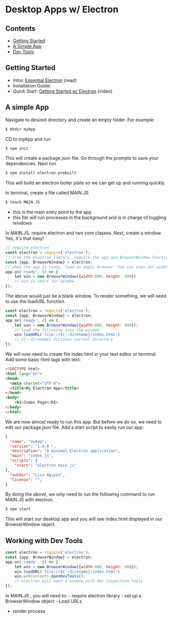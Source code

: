 # Desktop Apps w/ Electron
## Contents
- [Getting Started](#getting)
- [A Simple App](#simple)
- [Dev Tools](#dev)

## Getting Started
- Intro: [Essential Electron](http://jlord.us/essential-electron/) (read)
- Installation Guide:
- Quick Start: [Getting Started w/ Electron](https://youtu.be/jKzBJAowmGg) (video)

## A simple App
Navigate to desired directory and create an empty folder. For example:

```bash
$ mkdir myApp
```

CD to myApp and run

```bash
$ npm init
```
This will create a package.json file. Go through the prompts to save your dependencies. Next run

```bash
$ npm install electron-prebuilt
```
This will build an electron boiler plate so we can get up and running quickly.

In terminal, create a file called MAIN.JS

```bash
$ touch MAIN.JS
```
- this is the main entry point to the app
- this file will run processes in the background and is in charge of toggling windows

In MAIN.JS, require electron and two core classes. Next, create a window. Yes, it's that easy!

```javascript
// require electron
const electron = require('electron');
// from the electron library, require the app and BrowserWindow functions
const {app, BrowserWindow} = electron;
// when the app is ready, load an empty browser. You can even set width and height!
app.on('ready', () => {
    let win = new BrowserWindow({width:800, height: 600})
    // win is short for window
});
```
The above would just be a blank window. To render something, we will need to use the loadURL function.

```javascript
const electron = require('electron');
const {app, BrowserWindow} = electron;
app.on('ready', () => {
    let win = new BrowserWindow({width:800, height: 600});
    // load the following into the window
    win.loadURL('file://${--direname}/index.html')
    // ${--direname} dictates current directory
});
```

We will now need to create file index.html in your text editor or terminal. Add some basic html tags with text:

```html
<!DOCTYPE html>
<html lang="en">
<head>
  <meta charset="UTF-8">
  <title>My Electron App</title>
</head>
<body>
    <h1>Index Page</h1>
</body>
</html>
```
We are now almost ready to run this app. But before we do so, we need to edit our package.json file. Add a start script to easily run our app:

```json
{
  "name": "myApp",
  "version": "1.0.0 ",
  "description": "A minimal Electron application",
  "main": "index.js",
  "scripts": {
    "start": "electron main.js"
},
  "author": "Lisa Nguyen",
  "license": "",
}
```
By doing the above, we only need to run the following command to run MAIN.JS with electron.

```bash
$ npm start
```
This will start our desktop app and you will see index.html displayed in our BrowserWindow object.

## Working with Dev Tools
```javascript
const electron = require('electron');
const {app, BrowserWindow} = electron;
app.on('ready', () => {
    let win = new BrowserWindow({width:800, height: 600});
    win.loadURL('file://${--direname}/index.html')
    win.webContents.openDevTools();
    // electron will open a window with dev inspection tools
});
```

In MAIN.JS , you will need to:
    - require electron library
    - set up a BrowserWindow object
    - Load URLs
- render process
